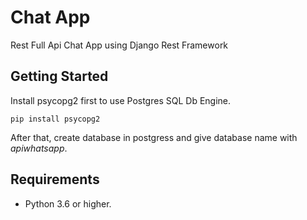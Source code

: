 # Chat App

Rest Full Api Chat App using Django Rest Framework

## Getting Started

Install psycopg2 first to use Postgres SQL Db Engine.

```
pip install psycopg2
```
After that, create database in postgress and give database name with *apiwhatsapp*.

## Requirements

* Python 3.6 or higher.
